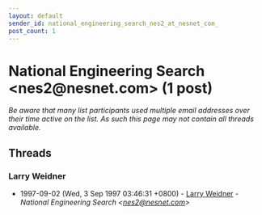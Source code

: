 ```yaml
---
layout: default
sender_id: national_engineering_search_nes2_at_nesnet_com_
post_count: 1
---
```


# National Engineering Search <nes2<span>@</span>nesnet.com> (1 post)

_Be aware that many list participants used multiple email addresses over their time active on the list. As such this page may not contain all threads available._

## Threads

### Larry Weidner
+ 1997-09-02 (Wed, 3 Sep 1997 03:46:31 +0800) - [Larry Weidner](/archive/1997/09/f5ff978567b7990086e5a4b41c88cd03c478aa6cccf896bef3163ed602188eca) - _National Engineering Search \<nes2@nesnet.com\>_

